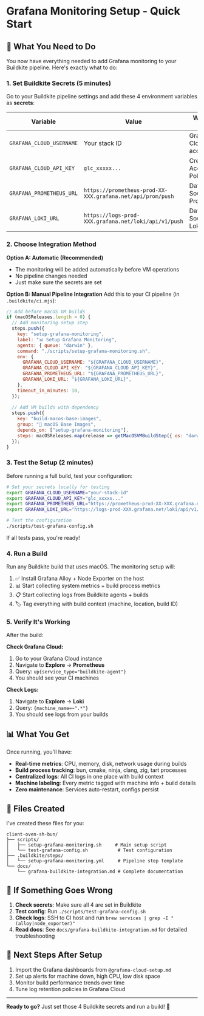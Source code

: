 # Grafana Monitoring Setup - Quick Start

## 🎯 **What You Need to Do**

You now have everything needed to add Grafana monitoring to your Buildkite pipeline. Here's exactly what to do:

### 1. **Set Buildkite Secrets** (5 minutes)

Go to your Buildkite pipeline settings and add these 4 environment variables as **secrets**:

| Variable | Value | Where to Find |
|----------|-------|---------------|
| `GRAFANA_CLOUD_USERNAME` | Your stack ID | Grafana Cloud account |
| `GRAFANA_CLOUD_API_KEY` | `glc_xxxxx...` | Create in Access Policies |
| `GRAFANA_PROMETHEUS_URL` | `https://prometheus-prod-XX-XXX.grafana.net/api/prom/push` | Data Sources → Prometheus |
| `GRAFANA_LOKI_URL` | `https://logs-prod-XXX.grafana.net/loki/api/v1/push` | Data Sources → Loki |

### 2. **Choose Integration Method**

**Option A: Automatic (Recommended)**
- The monitoring will be added automatically before VM operations
- No pipeline changes needed
- Just make sure the secrets are set

**Option B: Manual Pipeline Integration**
Add this to your CI pipeline (in `.buildkite/ci.mjs`):

```javascript
// Add before macOS VM builds
if (macOSReleases.length > 0) {
  // Add monitoring setup step
  steps.push({
    key: "setup-grafana-monitoring",
    label: "📊 Setup Grafana Monitoring", 
    agents: { queue: "darwin" },
    command: "./scripts/setup-grafana-monitoring.sh",
    env: {
      GRAFANA_CLOUD_USERNAME: "${GRAFANA_CLOUD_USERNAME}",
      GRAFANA_CLOUD_API_KEY: "${GRAFANA_CLOUD_API_KEY}",
      GRAFANA_PROMETHEUS_URL: "${GRAFANA_PROMETHEUS_URL}",
      GRAFANA_LOKI_URL: "${GRAFANA_LOKI_URL}",
    },
    timeout_in_minutes: 10,
  });
  
  // Add VM builds with dependency
  steps.push({
    key: "build-macos-base-images",
    group: "🍎 macOS Base Images", 
    depends_on: ["setup-grafana-monitoring"],
    steps: macOSReleases.map(release => getMacOSVMBuildStep({ os: "darwin", release }, options))
  });
}
```

### 3. **Test the Setup** (2 minutes)

Before running a full build, test your configuration:

```bash
# Set your secrets locally for testing
export GRAFANA_CLOUD_USERNAME="your-stack-id"
export GRAFANA_CLOUD_API_KEY="glc_xxxxx..."
export GRAFANA_PROMETHEUS_URL="https://prometheus-prod-XX-XXX.grafana.net/api/prom/push"
export GRAFANA_LOKI_URL="https://logs-prod-XXX.grafana.net/loki/api/v1/push"

# Test the configuration
./scripts/test-grafana-config.sh
```

If all tests pass, you're ready!

### 4. **Run a Build**

Run any Buildkite build that uses macOS. The monitoring setup will:

1. ✅ Install Grafana Alloy + Node Exporter on the host
2. 📊 Start collecting system metrics + build process metrics  
3. 📋 Start collecting logs from Buildkite agents + builds
4. 🏷️ Tag everything with build context (machine, location, build ID)

### 5. **Verify It's Working**

After the build:

**Check Grafana Cloud:**
1. Go to your Grafana Cloud instance
2. Navigate to **Explore** → **Prometheus**
3. Query: `up{service_type="buildkite-agent"}`
4. You should see your CI machines

**Check Logs:**
1. Navigate to **Explore** → **Loki**
2. Query: `{machine_name=~".*"}`
3. You should see logs from your builds

## 📊 **What You Get**

Once running, you'll have:

- **Real-time metrics**: CPU, memory, disk, network usage during builds
- **Build process tracking**: bun, cmake, ninja, clang, zig, tart processes
- **Centralized logs**: All CI logs in one place with build context
- **Machine labeling**: Every metric tagged with machine info + build details
- **Zero maintenance**: Services auto-restart, configs persist

## 📁 **Files Created**

I've created these files for you:

```
client-oven-sh-bun/
├── scripts/
│   ├── setup-grafana-monitoring.sh     # Main setup script
│   └── test-grafana-config.sh           # Test configuration
├── .buildkite/steps/
│   └── setup-grafana-monitoring.yml     # Pipeline step template
└── docs/
    └── grafana-buildkite-integration.md # Complete documentation
```

## 🚨 **If Something Goes Wrong**

1. **Check secrets**: Make sure all 4 are set in Buildkite
2. **Test config**: Run `./scripts/test-grafana-config.sh`
3. **Check logs**: SSH to CI host and run `brew services | grep -E "(alloy|node_exporter)"`
4. **Read docs**: See `docs/grafana-buildkite-integration.md` for detailed troubleshooting

## 🎉 **Next Steps After Setup**

1. Import the Grafana dashboards from `@grafana-cloud-setup.md`
2. Set up alerts for machine down, high CPU, low disk space
3. Monitor build performance trends over time
4. Tune log retention policies in Grafana Cloud

---

**Ready to go?** Just set those 4 Buildkite secrets and run a build! 🚀 